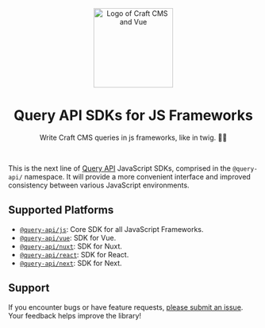<div align="center">
	<a href="https://www.npmjs.com/settings/query-api/packages"  align="center">
		<img src="https://online-images-sr.netlify.app/assets/craft-query-api.png" width="160"  alt="Logo of Craft CMS and Vue">
	</a>
	<h1 align="center">Query API SDKs for JS Frameworks</h1>
  <p align="center">
    Write Craft CMS queries in js frameworks, like in twig. 🚀🚀
  </p>
  <br />
</div>

This is the next line of [Query API](https://plugins.craftcms.com/query-api?craft5) JavaScript SDKs,
comprised in the `@query-api/` namespace. It will provide a more convenient interface and improved
consistency between various JavaScript environments.

## Supported Platforms

- [`@query-api/js`](/packages/js): Core SDK for all JavaScript Frameworks.
- [`@query-api/vue`](/packages/vue): SDK for Vue.
- [`@query-api/nuxt`](/packages/nuxt): SDK for Nuxt.
- [`@query-api/react`](/packages/react): SDK for React.
- [`@query-api/next`](/packages/next): SDK for Next.

## Support

If you encounter bugs or have feature requests, [please submit an issue](/../../issues/new). Your
feedback helps improve the library!

